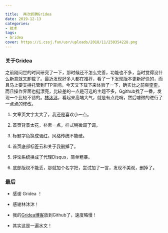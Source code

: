 ```yaml
---

title:  再次折腾Gridea
date: 2019-12-13
categories:
- 技术
tags:
- Gridea
cover: https://i.cssj.fun/usr/uploads/2018/11/250354228.png
---
```






### 关于Gridea

之前刚问世的时间研究了一下，那时候还不怎么完善，功能也不多，当时觉得没什么新意就又卸载了。最近发现好多人都在推荐，看了一下发现版本更新好快的，而且马上要支持托管到FTP空间。今天又下载下来体验了一下，确实比之前爽歪歪。而且操作界面也挺漂亮，比较差的一点是可选的主题不多，Ggithub找了一番，发现一个比较不错的。[林沐沐](https://i.immmmm.com)，看起来高端大气，就是有点花哨，然后噱微的进行了一点点的修改。

1. 文章页文字太大了，我还是喜欢小一点。


2. 首页背景太花，朴素一点，样式稍微调了调。


3. 标题字色换成骚红，风格传统不能破。

4. 首页底部标签云和关于我删掉了。

5. 评论系统换成了代理Disqus，简单粗暴。

6. 底部版权不能丢，那就加个名字把，尝试加了一言，发现不美观，删掉了。

### 最后

- 感谢 Gridea ！

- 感谢林沐沐！

- 我的[Gridea博客](http://github.cssj.fun)放到Github了，速度略慢！

- 其实这是一遍水文！

  

